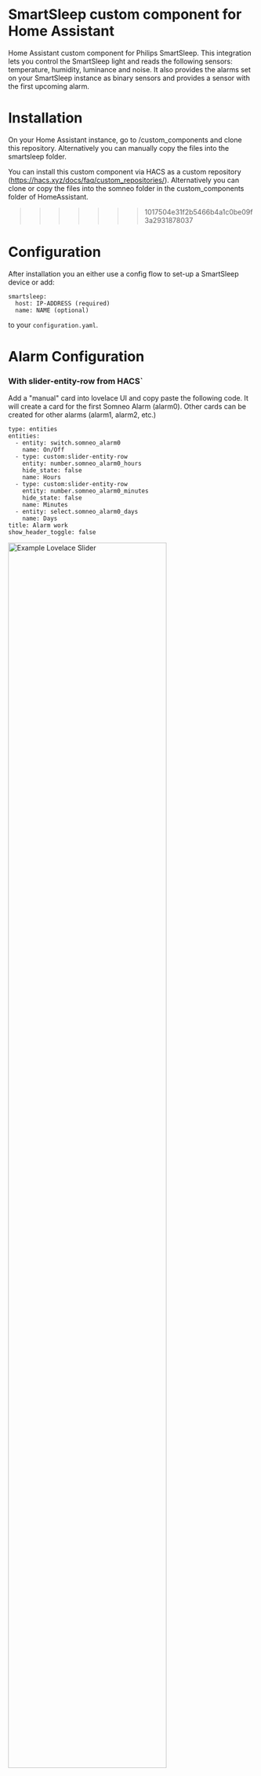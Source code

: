 # SmartSleep custom component for Home Assistant

Home Assistant custom component for Philips SmartSleep. This integration lets you control the SmartSleep light and reads the following sensors: temperature, humidity, luminance and noise. It also provides the alarms set on your SmartSleep instance as binary sensors and provides a sensor with the first upcoming alarm.

# Installation

On your Home Assistant instance, go to /custom_components and clone this repository. Alternatively you can manually copy the files into the smartsleep folder.

You can install this custom component via HACS as a custom repository (https://hacs.xyz/docs/faq/custom_repositories/). Alternatively you can clone or copy the files into the somneo folder in the custom_components folder of HomeAssistant.

> > > > > > > 1017504e31f2b5466b4a1c0be09f3a2931878037

# Configuration

After installation you an either use a config flow to set-up a SmartSleep device or add:

```
smartsleep:
  host: IP-ADDRESS (required)
  name: NAME (optional)
```

to your `configuration.yaml`.

# Alarm Configuration

### With slider-entity-row from HACS`

Add a "manual" card into lovelace UI and copy paste the following code. It will create a card for the first Somneo Alarm (alarm0).
Other cards can be created for other alarms (alarm1, alarm2, etc.)

```
type: entities
entities:
  - entity: switch.somneo_alarm0
    name: On/Off
  - type: custom:slider-entity-row
    entity: number.somneo_alarm0_hours
    hide_state: false
    name: Hours
  - type: custom:slider-entity-row
    entity: number.somneo_alarm0_minutes
    hide_state: false
    name: Minutes
  - entity: select.somneo_alarm0_days
    name: Days
title: Alarm work
show_header_toggle: false
```

<img src="https://github.com/theneweinstein/somneo/blob/master/lovelace1.jpg" alt="Example Lovelace Slider" width="80%"/>

### Without slider-entity-row from HACS

```
type: entities
entities:
  - entity: switch.somneo_alarm0
    name: On/Off
  - entity: number.somneo_alarm0_hours
    name: Hours
  - entity: number.somneo_alarm0_minutes
    name: Minutes
  - entity: select.somneo_alarm0_days
    name: Days
title: Alarm work
show_header_toggle: false
```

<img src="https://github.com/theneweinstein/somneo/blob/master/lovelace2.jpg" alt="Example Lovelace" width="80%"/>

# Services

This component includes two services to adjust the wake-up light and sound settings. To adjust the light settings of an alarm you can call the following function:

```
service: somneo.set_light_alarm
target:
  entity_id: switch.somneo_alarm0
data:
  curve: sunny day
  level: 20
  duration: 30
```

The curve is either `sunny day`, `island red` or `nordic white`. Level should be between 0 and 25 and duration betweeen 4 and 40 minutes.

To adjust the sound settings of an alarm you can call the following function:

```
service: somneo.set_sound_alarm
target:
  entity_id: switch.somneo_alarm0
data:
  source: sunny day
  channel: 20
  level: 30
```

The source is `wake-up` for the wake-up sounds, `radio` for the FM radio of `off` for no sound. If the wake-up sound is selected, channel is one of the following sounds: `forest birds`, `summer birds`, `morning alps`, `yoga harmony`, `nepal bowls`, `summer lake` or `ocean waves`. If the radio is selected, channel has a value 1 till 5 (formatted as a string). The level should be between 1 and 25.

Furthermore, alarms can be added to or removed from the list in the Somneo app with:

```
service: somneo.add_alarm
target:
  entity_id: switch.somneo_alarm0
```

```
service: somneo.remove_alarm
target:
  entity_id: switch.somneo_alarm0
```
